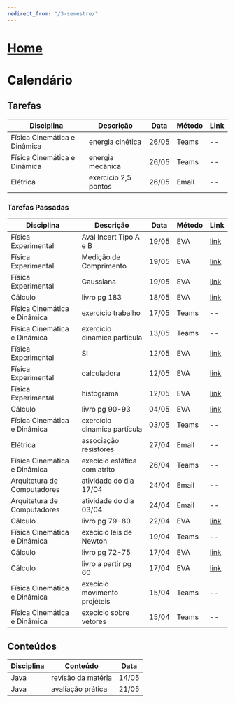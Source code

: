 ```yaml
---
redirect_from: "/3-semestre/"
---
```


# [Home](/engenharia-de-computacao/)

# Calendário

## Tarefas

Disciplina                   | Descrição                    | Data  | Método | Link
---------------------------- | ---------------------------- | ----- | ------ | -------------------------------
Física Cinemática e Dinâmica | energia cinética             | 26/05 | Teams  | --
Física Cinemática e Dinâmica | energia mecânica             | 26/05 | Teams  | --
Elétrica                     | exercício 2,5 pontos         | 26/05 | Email  | --

### Tarefas Passadas

Disciplina                   | Descrição                    | Data  | Método | Link
---------------------------- | ---------------------------- | ----- | ------ | -------------------------------
Física Experimental          | Aval Incert Tipo A e B       | 19/05 | EVA    | [link](http://eva.unitau.br/mod/assign/view.php?id=66710)
Física Experimental          | Medição de Comprimento       | 19/05 | EVA    | [link](http://eva.unitau.br/mod/assign/view.php?id=63704)
Física Experimental          | Gaussiana                    | 19/05 | EVA    | [link](http://eva.unitau.br/mod/assign/view.php?id=63698)
Cálculo                      | livro pg 183                 | 18/05 | EVA    | [link](http://eva.unitau.br/mod/assign/view.php?id=58508)
Física Cinemática e Dinâmica | exercício trabalho           | 17/05 | Teams  | --
Física Cinemática e Dinâmica | exercício dinamica partícula | 13/05 | Teams  | --
Física Experimental          | SI                           | 12/05 | EVA    | [link](http://eva.unitau.br/mod/assign/view.php?id=51017)
Física Experimental          | calculadora                  | 12/05 | EVA    | [link](http://eva.unitau.br/mod/assign/view.php?id=51019)
Física Experimental          | histograma                   | 12/05 | EVA    | [link](http://eva.unitau.br/mod/assign/view.php?id=51022)
Cálculo                      | livro pg 90-93               | 04/05 | EVA    | [link](http://eva.unitau.br/mod/assign/view.php?id=44734)
Física Cinemática e Dinâmica | exercício dinamica partícula | 03/05 | Teams  | --
Elétrica                     | associação resistores        | 27/04 | Email  | --
Física Cinemática e Dinâmica | execício estática com atrito | 26/04 | Teams  | --
Arquitetura de Computadores  | atividade do dia 17/04       | 24/04 | Email  | --
Arquitetura de Computadores  | atividade do dia 03/04       | 24/04 | Email  | --
Cálculo                      | livro pg 79-80               | 22/04 | EVA    | [link](http://eva.unitau.br/mod/assign/view.php?id=44730)
Física Cinemática e Dinâmica | execício leis de Newton      | 19/04 | Teams  | --
Cálculo                      | livro pg 72-75               | 17/04 | EVA    | [link](http://eva.unitau.br/mod/assign/view.php?id=44721)
Cálculo                      | livro a partir pg 60         | 17/04 | EVA    | [link](http://eva.unitau.br/mod/assign/view.php?id=44708)
Física Cinemática e Dinâmica | execício movimento projéteis | 15/04 | Teams  | --
Física Cinemática e Dinâmica | execício sobre vetores       | 15/04 | Teams  | --

## Conteúdos

Disciplina                   | Conteúdo                     | Data
---------------------------- | ---------------------------- | -----
Java                         | revisão da matéria           | 14/05
Java                         | avaliação prática            | 21/05
